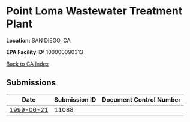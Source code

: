 # Point Loma Wastewater Treatment Plant

**Location:** SAN DIEGO, CA

**EPA Facility ID:** 100000090313

[Back to CA Index](../../index.md)

## Submissions

| Date | Submission ID | Document Control Number |
|------|--------------|-------------------------|
| [1999-06-21](submissions/11088.md) | 11088 |  |
